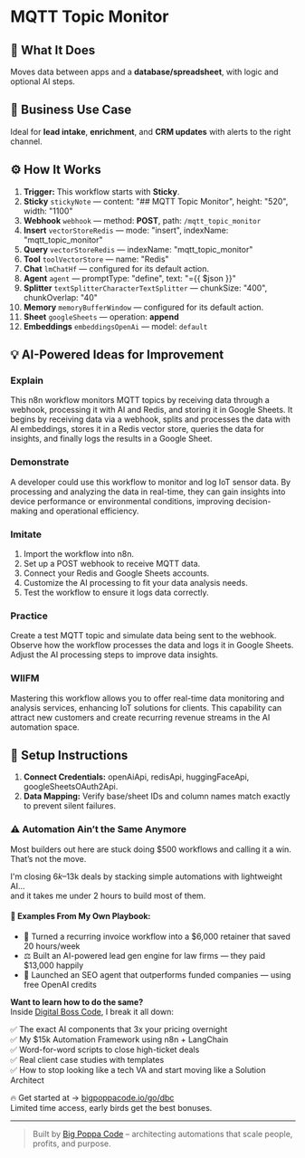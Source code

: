 # MQTT Topic Monitor
  ## 🚀 What It Does
  Moves data between apps and a **database/spreadsheet**, with logic and optional AI steps.
  
  ## 💼 Business Use Case
  Ideal for **lead intake**, **enrichment**, and **CRM updates** with alerts to the right channel.
  
  ## ⚙️ How It Works
  1. **Trigger:** This workflow starts with **Sticky**.
  2. **Sticky** `stickyNote` — content: "## MQTT Topic Monitor", height: "520", width: "1100"
3. **Webhook** `webhook` — method: **POST**, path: `/mqtt_topic_monitor`
4. **Insert** `vectorStoreRedis` — mode: "insert", indexName: "mqtt_topic_monitor"
5. **Query** `vectorStoreRedis` — indexName: "mqtt_topic_monitor"
6. **Tool** `toolVectorStore` — name: "Redis"
7. **Chat** `lmChatHf` — configured for its default action.
8. **Agent** `agent` — promptType: "define", text: "={{ $json }}"
9. **Splitter** `textSplitterCharacterTextSplitter` — chunkSize: "400", chunkOverlap: "40"
10. **Memory** `memoryBufferWindow` — configured for its default action.
11. **Sheet** `googleSheets` — operation: **append**
12. **Embeddings** `embeddingsOpenAi` — model: `default`
  
  ## 💡 AI-Powered Ideas for Improvement
  ### Explain
This n8n workflow monitors MQTT topics by receiving data through a webhook, processing it with AI and Redis, and storing it in Google Sheets. It begins by receiving data via a webhook, splits and processes the data with AI embeddings, stores it in a Redis vector store, queries the data for insights, and finally logs the results in a Google Sheet.

### Demonstrate
A developer could use this workflow to monitor and log IoT sensor data. By processing and analyzing the data in real-time, they can gain insights into device performance or environmental conditions, improving decision-making and operational efficiency.

### Imitate
1. Import the workflow into n8n.
2. Set up a POST webhook to receive MQTT data.
3. Connect your Redis and Google Sheets accounts.
4. Customize the AI processing to fit your data analysis needs.
5. Test the workflow to ensure it logs data correctly.

### Practice
Create a test MQTT topic and simulate data being sent to the webhook. Observe how the workflow processes the data and logs it in Google Sheets. Adjust the AI processing steps to improve data insights.

### WIIFM
Mastering this workflow allows you to offer real-time data monitoring and analysis services, enhancing IoT solutions for clients. This capability can attract new customers and create recurring revenue streams in the AI automation space.
  
  ## 🔧 Setup Instructions
  1. **Connect Credentials:** openAiApi, redisApi, huggingFaceApi, googleSheetsOAuth2Api.
2. **Data Mapping:** Verify base/sheet IDs and column names match exactly to prevent silent failures.
  
### ⚠️ Automation Ain’t the Same Anymore

Most builders out here are stuck doing $500 workflows and calling it a win.  
That’s not the move.  

I'm closing $6k–$13k deals by stacking simple automations with lightweight AI...  
and it takes me under 2 hours to build most of them.

#### 🧠 Examples From My Own Playbook:
- 🔁 Turned a recurring invoice workflow into a $6,000 retainer that saved 20 hours/week  
- ⚖️ Built an AI-powered lead gen engine for law firms — they paid $13,000 happily  
- 🚀 Launched an SEO agent that outperforms funded companies — using free OpenAI credits  

**Want to learn how to do the same?**  
Inside [Digital Boss Code](https://bigpoppacode.io/go/dbc), I break it all down:

✅ The exact AI components that 3x your pricing overnight  
✅ My $15k Automation Framework using n8n + LangChain  
✅ Word-for-word scripts to close high-ticket deals  
✅ Real client case studies with templates  
✅ How to stop looking like a tech VA and start moving like a Solution Architect  

🔥 Get started at → [bigpoppacode.io/go/dbc](https://bigpoppacode.io/go/dbc)  
Limited time access, early birds get the best bonuses.

---
> Built by [Big Poppa Code](https://bigpoppacode.io) – architecting automations that scale people, profits, and purpose.
  